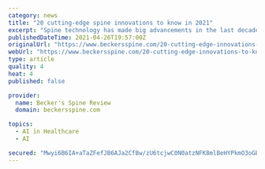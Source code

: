 ```yaml
---
category: news
title: "20 cutting-edge spine innovations to know in 2021"
excerpt: "Spine technology has made big advancements in the last decade, and the pandemic accelerated the move to more precise, less invasive care."
publishedDateTime: 2021-04-26T19:57:00Z
originalUrl: "https://www.beckersspine.com/20-cutting-edge-innovations-to-know-in-2021.html"
webUrl: "https://www.beckersspine.com/20-cutting-edge-innovations-to-know-in-2021.html"
type: article
quality: 4
heat: 4
published: false

provider:
  name: Becker's Spine Review
  domain: beckersspine.com

topics:
  - AI in Healthcare
  - AI

secured: "Mwyi6B6IA+aTaZFefJB6AJa2CfBw/zU6tcjwC0N0atzNFK8mlBeHYPkmO3oGBfGY3GP4Ntc+N82owRSgFUIZRyyFEbUzrpJveEbge5tH6cUnYJfZ8ba2e+asrMFaU6+jx6FvbB082OFbCPB3xsmVv62ux/n8J22TXHvGiYeZdOMNqjQD7l54tZNtPzaLzDwmDrAgNUe6FZPF7/h+TqbAUAis2Vs86gsAs77a1tCk7e8BZ0pTQJtm7eIf34D57aBxycymIioIlnqQjlSeYPXGZywHxJNhLZetMZ414e+OYxmm9QwUW+Bu9JVCsblmruqK0tOU+9pU00IlzY3Nx46MLZszt5pJFH7kq1diytvWHeM=;vMOee13RBe8IMKPgj/2xRw=="
---
```


